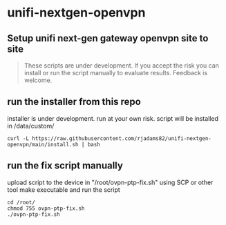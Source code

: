 # unifi-nextgen-openvpn
## Setup unifi next-gen gateway openvpn site to site

> These scripts are under development. If you accept the risk you can install or run the script manually to evaluate results. Feedback is welcome. 

## run the installer from this repo
installer is under development. run at your own risk.
script will be installed in /data/custom/
```
curl -L https://raw.githubusercontent.com/rjadams82/unifi-nextgen-openvpn/main/install.sh | bash
```

## run the fix script manually
upload script to the device in "/root/ovpn-ptp-fix.sh" using SCP or other tool
make executable and run the script
```
cd /root/
chmod 755 ovpn-ptp-fix.sh
./ovpn-ptp-fix.sh
```
